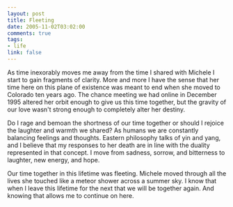 ```yaml
--- 
layout: post
title: Fleeting
date: 2005-11-02T03:02:00
comments: true
tags:
- life
link: false
---
```

As time inexorably moves me away from the time I shared with Michele I start to gain fragments of clarity. More and more I have the sense that her time here on this plane of existence was meant to end when she moved to Colorado ten years ago. The chance meeting we had online in December 1995 altered her orbit enough to give us this time together, but the gravity of our love wasn't strong enough to completely alter her destiny.

Do I rage and bemoan the shortness of our time together or should I rejoice the laughter and warmth we shared? As humans we are constantly balancing feelings and thoughts. Eastern philosophy talks of yin and yang, and I believe that my responses to her death are in line with the duality represented in that concept. I move from sadness, sorrow, and bitterness to laughter, new energy, and hope.

Our time together in this lifetime was fleeting. Michele moved through all the lives she touched like a meteor shower across a summer sky. I know that when I leave this lifetime for the next that we will be together again. And knowing that allows me to continue on here.

